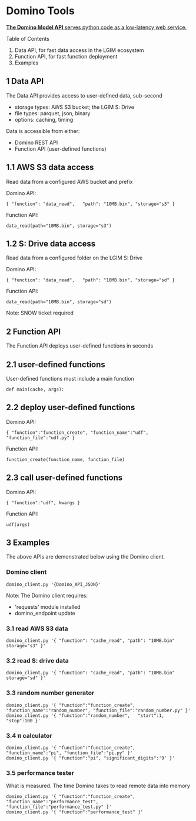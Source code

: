# Domino Tools


[**The Domino Model API** serves python code as a low-latency web service.
](https://dominodatalab.github.io/api-docs/)


Table of Contents

1. Data API, for fast data access in the LGIM ecosystem 
2. Function API, for fast function deployment
3. Examples

## 1 Data API
The Data API provides access to user-defined data, sub-second 

 - storage types: AWS S3 bucket; the LGIM S: Drive 
 - file types: parquet, json, binary
 - options: caching, timing

Data is accessible from either:
 - Domino REST API
 - Function API (user-defined functions)


## 1.1 AWS S3 data access 
Read data from a configured AWS bucket and prefix

Domino API: 
```
{ "function": "data_read",   "path": "10MB.bin", "storage="s3" }
```
Function API: 
```
data_read(path="10MB.bin", storage="s3")
```

## 1.2 S: Drive data access 
Read data from a configured folder on the LGIM S: Drive 

Domino API: 
```
{ "function": "data_read",   "path": "10MB.bin", "storage="sd" }
```
Function API: 
```
data_read(path="10MB.bin", storage="sd")
```
Note: SNOW ticket  required  

## 2 Function API
The Function API deploys user-defined functions in seconds

## 2.1 user-defined functions 

User-defined functions must include a main function
```
def main(cache, args):
```


## 2.2 deploy user-defined functions 

Domino API: 
```
{ "function":"function_create", "function_name":"udf", "function_file":"udf.py" } 
```
Function API: 
```
function_create(function_name, function_file)
```


## 2.3 call user-defined functions

Domino API: 
```
{ "function":"udf", kwargs }
```
Function API: 
```
udf(args)
```

## 3 Examples
The above APIs are demonstrated below using the Domino client.
### Domino client
``````
domino_client.py '{Domino_API_JSON}'
`````` 
Note: The Domino client requires:
 - 'requests' module installed
 - domino_endpoint update
 
### 3.1 read AWS S3 data
``````
domino_client.py '{ "function": "cache_read", "path": "10MB.bin" storage="s3" }'
`````` 
### 3.2 read S: drive data
``````
domino_client.py '{ "function": "cache_read", "path": "10MB.bin" storage="sd" }'
`````` 
### 3.3 random number generator
``````
domino_client.py '{ "function":"function_create", "function_name":"random_number", "function_file":"random_number.py" }'
domino_client.py '{ "function":"random_number",   "start":1, "stop":100 }'
`````` 
### 3.4 π calculator 
``````
domino_client.py '{ "function":"function_create", "function_name":"pi", "function_file":"pi.py" }'
domino_client.py '{ "function":"pi", "significant_digits":'9' }'
`````` 
### 3.5 performance tester 
What is measured.  The time Domino takes to read remote data into memory

``````
domino_client.py '{ "function":"function_create", "function_name":"performance_test", "function_file":"performance_test.py" }'
domino_client.py '{ "function":"performance_test" }'
`````` 

